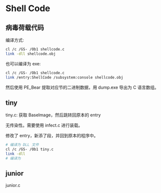 # Shell Code

## 病毒荷载代码

编译方式:

```sh
cl /c /GS- /Ob1 shellcode.c
link -dll shellcode.obj
```

也可以编译为 exe:

```sh
cl /c /GS- /Ob1 shellcode.c
link /entry:ShellCode /subsystem:console shellcode.obj
```

然后使用 PE_Bear 提取对应节的二进制数据，用 dump.exe 导出为 C 语言数组。

## tiny

tiny.c: 获取 BaseImage，然后跳转回原本的 entry

无传染性。需要使用 infect.c 进行装载。

修改了 entry，新添了段，并回到原本的程序中。

```sh
# 编译为 DLL 文件
cl /c /GS- /Ob1 tiny.c
link -dll 
# 编译为
```

## junior

junior.c
